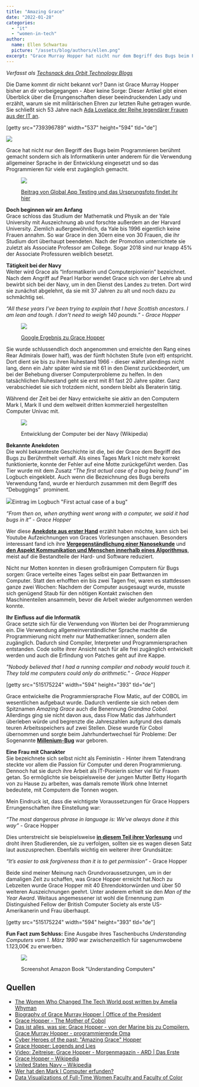 ```yaml
---
title: "Amazing Grace"
date: "2022-01-28"
categories: 
  - "it"
  - "women-in-tech"
author:
  name: Ellen Schwartau
  picture: "/assets/blog/authors/ellen.png"
excerpt: "Grace Murray Hopper hat nicht nur dem Begriff des Bugs beim Programmieren zu Berühmtheit verholfen sondern sich als Informatikerin unter anderem für die Verwendung allgemeiner Sprache in der Entwicklung eingesetzt und so das Programmieren für viele erst zugänglich gemacht."
---
```


_Verfasst als [Techsnack des Orbit Technology Blogs](https://techsnack.orbitdigital.de/posts/amazing-grace)_

Die Dame kommt dir nicht bekannt vor? Dann ist Grace Murray Hopper bisher an dir vorbeigegangen - Aber keine Sorge: Dieser Artikel gibt einen Überblick über die Errungenschaften dieser beeindruckenden Lady und erzählt, warum sie mit militärischen Ehren zur letzten Ruhe getragen wurde. Sie schließt sich 53 Jahre nach [Ada Lovelace der Reihe legendärer Frauen aus der IT an](https://atomic-temporary-189562510.wpcomstaging.com/2021/05/13/all-my-love-to-ada-lovelace/).

\[getty src="739396789" width="537" height="594" tld="de"\]

![](https://ellenschwartau.files.wordpress.com/2022/01/grace-hopper.jpg?w=517)

Grace hat nicht nur den Begriff des Bugs beim Programmieren berühmt gemacht sondern sich als Informatikerin unter anderem für die Verwendung allgemeiner Sprache in der Entwicklung eingesetzt und so das Programmieren für viele erst zugänglich gemacht.

<figure>

![](https://ellenschwartau.files.wordpress.com/2022/01/women-in-tech.png?w=1024)

<figcaption>

[Beitrag von Global App Testing und das Ursprungsfoto findet ihr hier](https://www.globalapptesting.com/blog/the-women-who-changed-the-tech-world)

</figcaption>

</figure>

**Doch beginnen wir am Anfang**  
Grace schloss das Studium der Mathematik und Physik an der Yale University mit Auszeichnung ab und forschte außerdem an der Harvard University. Ziemlich außergewöhnlich, da Yale bis 1996 eigentlich keine Frauen annahm. So war Grace in den 30ern eine von 30 Frauen, die ihr Studium dort überhaupt beendeten. Nach der Promotion unterrichtete sie zuletzt als Associate Professor am College. Sogar 2018 sind nur knapp 45% der Associate Professuren weiblich besetzt.

**Tätigkeit bei der Navy**  
Weiter wird Grace als “Informatikerin und Computerpionierin” bezeichnet. Nach dem Angriff auf Pearl Harbor wendet Grace sich von der Lehre ab und bewirbt sich bei der Navy, um in den Dienst des Landes zu treten. Dort wird sie zunächst abgelehnt, da sie mit 37 Jahren zu alt und noch dazu zu schmächtig sei.

_“All these years I’ve been trying to explain that I have Scottish ancestors. I am lean and tough. I don’t need to weigh 140 pounds.” - Grace Hopper_

<figure>

![](https://ellenschwartau.files.wordpress.com/2022/01/image7-1.png?w=384)

<figcaption>

[Google Ergebnis zu Grace Hopper](https://www.google.com/search?q=grace+hopper)

</figcaption>

</figure>

Sie wurde schlussendlich doch angenommen und erreichte den Rang eines Rear Admirals (lower half), was der fünft höchsten Stufe (von elf) entspricht. Dort dient sie bis zu ihren Ruhestand 1966 - dieser währt allerdings nicht lang, denn ein Jahr später wird sie mit 61 in den Dienst zurückbeordert, um bei der Behebung diverser Computerprobleme zu helfen. In den tatsächlichen Ruhestand geht sie erst mit 81 fast 20 Jahre später. Ganz verabschiedet sie sich trotzdem nicht, sondern bleibt als Beraterin tätig.

Während der Zeit bei der Navy entwickelte sie aktiv an den Computern Mark I, Mark II und dem weltweit dritten kommerziell hergestellten Computer Univac mit.

<figure>

![](https://ellenschwartau.files.wordpress.com/2022/01/computers-1.png?w=1024)

<figcaption>

Entwicklung der Computer bei der Navy (Wikipedia)

</figcaption>

</figure>

**Bekannte Anekdoten**  
Die wohl bekannteste Geschichte ist die, bei der Grace dem Begriff des Bugs zu Berühmtheit verhalf. Als eines Tages Mark I nicht mehr korrekt funktionierte, konnte der Fehler auf eine Motte zurückgeführt werden. Das Tier wurde mit dem Zusatz _“The first actual case of a bug being found”_ im Logbuch eingeklebt. Auch wenn die Bezeichnung des Bugs bereits Verwendung fand, wurde er hierdurch zusammen mit dem Begriff des “Debuggings”  prominent.

![](images/File:First_Computer_Bug,_1945.jpg)Eintrag im Logbuch "First actual case of a bug"

_“From then on, when anything went wrong with a computer, we said it had bugs in it” - Grace Hopper_

Wer diese [**Anekdote aus erster Hand**](https://youtu.be/ABlivzyfhQE?t=518) erzählt haben möchte, kann sich bei Youtube Aufzeichnungen von Graces Vorlesungen anschauen. Besonders interessant fand ich ihre [**Vergegenständlichung einer Nanosekunde**](https://youtu.be/Sn0f0vpn8jE?t=400) und **[den Aspekt Kommunikation und Menschen innerhalb eines Algorithmus](https://youtu.be/ABlivzyfhQE?t=475)**, meist auf die Bestandteile der Hard- und Software reduziert.

Nicht nur Motten konnten in diesen großräumigen Computern für Bugs sorgen: Grace verteilte eines Tages selbst ein paar Bettwanzen im Computer. Statt den erhofften ein bis zwei Tagen frei, waren es stattdessen ganze zwei Wochen: Nachdem der Computer ausgesaugt wurde, musste sich genügend Staub für den nötigen Kontakt zwischen den Maschinenteilen ansammeln, bevor die Arbeit wieder aufgenommen werden konnte.

**Ihr Einfluss auf die Informatik**  
Grace setzte sich für die Verwendung von Worten bei der Programmierung ein. Die Verwendung allgemeinverständlicher Sprache machte die Programmierung nicht mehr nur Mathematiker:innen, sondern allen zugänglich. Dadurch sind Compiler, Interpreter und Programmiersprachen entstanden. Code sollte ihrer Ansicht nach für alle frei zugänglich entwickelt werden und auch die Erfindung von Patches geht auf ihre Kappe.

_"Nobody believed that I had a running compiler and nobody would touch it. They told me computers could only do arithmetic." - Grace Hopper_

\[getty src="515175224" width="594" height="393" tld="de"\]

Grace entwickelte die Programmiersprache Flow Matic, auf der COBOL im wesentlichen aufgebaut wurde. Dadurch verdiente sie sich neben dem Spitznamen _Amazing Grace_ auch die Benennung _Grandma Cobol_. Allerdings ging sie nicht davon aus, dass Flow Matic das Jahrhundert überleben würde und begrenzte die Jahreszahlen aufgrund des damals teuren Arbeitsspeichers auf zwei Stellen. Diese wurde für Cobol übernommen und sorgte beim Jahrhundertwechsel für Probleme: Der Sogenannte [**Millenium-Bug**](https://de.wikipedia.org/wiki/Jahr-2000-Problem) war geboren.

**Eine Frau mit Charakter**  
Sie bezeichnete sich selbst nicht als Feministin - Hinter ihrem Tatendrang steckte vor allem die Passion für Computer und deren Programmierung. Dennoch hat sie durch ihre Arbeit als IT-Pionierin sicher viel für Frauen getan. So ermöglichte sie beispielsweise der jungen Mutter Betty Hogarth von zu Hause zu arbeiten, was damals remote Work ohne Internet bedeutete, mit Computern die Tonnen wogen.

Mein Eindruck ist, dass die wichtigste Voraussetzungen für Grace Hoppers Errungenschaften ihre Einstellung war:

_“The most dangerous phrase in language is: We’ve always done it this way”_ - Grace Hopper

Dies unterstreicht sie beispielsweise [**in diesem Teil ihrer Vorlesung**](https://www.youtube.com/watch?v=Sn0f0vpn8jE) und droht ihren Studierenden, sie zu verfolgen, sollten sie es wagen diesen Satz laut auszusprechen. Ebenfalls wichtig ein weiterer ihrer Grundsätze:

_“It’s easier to ask forgiveness than it is to get permission”_ - Grace Hopper

Beide sind meiner Meinung nach Grundvoraussetzungen, um in der damaligen Zeit zu schaffen, was Grace Hopper erreicht hat.Noch zu Lebzeiten wurde Grace Hopper mit 40 Ehrendoktorwürden und über 50 weiteren Auszeichnungen geehrt. Unter anderem erhielt sie den _Man of the Year Award_. Weitaus angemessener ist wohl die Ernennung zum Distinguished Fellow der British Computer Society als erste US-Amerikanerin und Frau überhaupt.

\[getty src="515175224" width="594" height="393" tld="de"\]

**Fun Fact zum Schluss:** Eine Ausgabe ihres Taschenbuchs _Understanding Computers vom 1. März 1990_ war zwischenzeitlich für sagenumwobene 1.123,00€ zu erwerben.

<figure>

![](https://ellenschwartau.files.wordpress.com/2022/01/amazon-book.png?w=1024)

<figcaption>

Screenshot Amazon Book "Understanding Computers"

</figcaption>

</figure>

## Quellen

- [The Women Who Changed The Tech World post written by Amelia Whyman](https://www.globalapptesting.com/blog/the-women-who-changed-the-tech-world) 
- [Biography of Grace Murray Hopper | Office of the President](https://president.yale.edu/biography-grace-murray-hopper)
- [Grace Hopper - The Mother of Cobol](https://www.i-programmer.info/history/people/294-the-mother-of-cobol.html)  
- [Das ist alles, was sie: Grace Hopper - von der Marine bis zu Compilern. Grace Murray Hopper - programmierende Oma](https://ik-ptz.ru/de/russkijj-yazyk/eto-vse-ona-greis-hopper-ot-vms-do-kompilyatorov-greis-myurrei-hopper--.html)
- [Cyber Heroes of the past: "Amazing Grace" Hopper](http://wvegter.hivemind.net/abacus/CyberHeroes/Hopper.htm) 
- [Grace Hopper: Legends and Lies](https://www.youtube.com/watch?v=fjx49LtuSFY)
- [Video: Zeitreise: Grace Hopper - Morgenmagazin - ARD | Das Erste](https://www.daserste.de/information/politik-weltgeschehen/morgenmagazin/berichte-und-interviews/Zeitreise_Grace_Hopper-102.html) 
- [Grace Hopper – Wikipedia](https://de.wikipedia.org/wiki/Grace_Hopper)
- [United States Navy – Wikipedia](https://de.wikipedia.org/wiki/United_States_Navy#Dienstgrade) 
- [Wer hat den Mark I Computer erfunden?](https://www.greelane.com/geisteswissenschaften/geschichte--kultur/howard-aiken-and-grace-hopper-4078389/)
- [Data Visualizations of Full-Time Women Faculty and Faculty of Color](https://www.aaup.org/data-visualizations-full-time-women-faculty-and-faculty-color)
